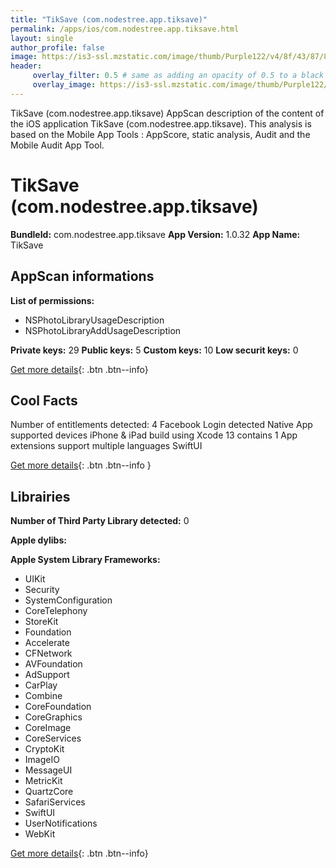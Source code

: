```yaml
---
title: "TikSave (com.nodestree.app.tiksave)"
permalink: /apps/ios/com.nodestree.app.tiksave.html
layout: single
author_profile: false
image: https://is3-ssl.mzstatic.com/image/thumb/Purple122/v4/8f/43/87/8f43879b-87d8-4558-2e02-81d90e92f6c0/AppIcon-1x_U007emarketing-0-7-0-85-220.png/512x512bb.jpg
header: 
     overlay_filter: 0.5 # same as adding an opacity of 0.5 to a black background
     overlay_image: https://is3-ssl.mzstatic.com/image/thumb/Purple122/v4/8f/43/87/8f43879b-87d8-4558-2e02-81d90e92f6c0/AppIcon-1x_U007emarketing-0-7-0-85-220.png/512x512bb.jpg
---
```

TikSave (com.nodestree.app.tiksave) AppScan description of the content of the iOS application TikSave (com.nodestree.app.tiksave). This analysis is based on the Mobile App Tools : AppScore, static analysis, Audit and the Mobile Audit App Tool.

# TikSave (com.nodestree.app.tiksave)

**BundleId:** com.nodestree.app.tiksave
**App Version:** 1.0.32
**App Name:** TikSave


## AppScan informations 

**List of permissions:** 
- NSPhotoLibraryUsageDescription
- NSPhotoLibraryAddUsageDescription
  
  
**Private keys:** 29
**Public keys:** 5
**Custom keys:** 10
**Low securit keys:** 0
  
[Get more details](/pricing.html){: .btn .btn--info}

## Cool Facts

Number of entitlements detected: 4
Facebook Login detected
Native App
supported devices iPhone & iPad
build using Xcode 13
contains 1 App extensions
support multiple languages
SwiftUI
  
[Get more details](/pricing.html){: .btn .btn--info }

## Librairies 
**Number of Third Party Library detected:** 0


**Apple dylibs:**


**Apple System Library Frameworks:**
- UIKit
- Security
- SystemConfiguration
- CoreTelephony
- StoreKit
- Foundation
- Accelerate
- CFNetwork
- AVFoundation
- AdSupport
- CarPlay
- Combine
- CoreFoundation
- CoreGraphics
- CoreImage
- CoreServices
- CryptoKit
- ImageIO
- MessageUI
- MetricKit
- QuartzCore
- SafariServices
- SwiftUI
- UserNotifications
- WebKit


  
[Get more details](/pricing.html){: .btn .btn--info}

